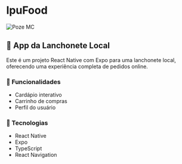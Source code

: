 # IpuFood 

![Poze MC](https://media.tenor.com/aZ1R57tSIiYAAAAM/poze-mc-poze.gif)

## 🍔 App da Lanchonete Local

Este é um projeto React Native com Expo para uma lanchonete local, oferecendo uma experiência completa de pedidos online.

### 📱 Funcionalidades
- Cardápio interativo
- Carrinho de compras
- Perfil do usuário

### 🚀 Tecnologias
- React Native
- Expo
- TypeScript
- React Navigation 